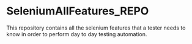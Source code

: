 # SeleniumAllFeatures_REPO
This repository contains all the selenium features that a tester needs to know in order to perform day to day testing automation.
